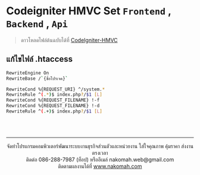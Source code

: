 # Codeigniter HMVC Set `Frontend` , `Backend` , `Api`
> ดาวโหลดไฟล์ต้นฉบับได้ที่ [CodeIgniter-HMVC](https://github.com/Pholenk/CodeIgniter-HMVC)

## แก้ไขไฟล์ .htaccess
```sh
RewriteEngine On
RewriteBase /`{ชื่อโปรเจค}`

RewriteCond %{REQUEST_URI} ^/system.*
RewriteRule ^(.*)$ index.php?/$1 [L]
RewriteCond %{REQUEST_FILENAME} !-f
RewriteCond %{REQUEST_FILENAME} !-d
RewriteRule ^(.+)$ index.php?/$1 [L]
```
<br>
<br>

---
<p align="center"> จัดทำโปรแกรมคอมพิวเตอร์พัฒนาระบบงานธุรกิจส่วนตัวและหน่วยงาน ใส่ใจคุณภาพ คุ้มราคา ส่งงานตรงเวลา<br>ติดต่อ 086-288-7987 (ท็อป) หรืออีเมล์    nakomah.web@gmail.com<br>ติดตามผลงานได้ที่ <a href="https://nakomah.com" target="_blank">www.nakomah.com</a></p>